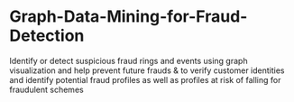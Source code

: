 # Graph-Data-Mining-for-Fraud-Detection
Identify or detect suspicious fraud rings and events using graph visualization and help prevent future frauds & to verify customer identities and identify potential fraud profiles as well as profiles at risk of falling for fraudulent schemes 
